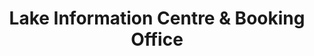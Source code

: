 ---
title: "Lake Information Centre & Booking Office"
url: /bowness-on-windermere/lake-information-centre-and-booking-office/
shop: gift
---